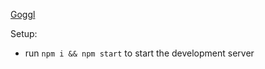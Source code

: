 

[Goggl](https://i.ibb.co/yQdYhtq/image.png)


Setup:
- run ```npm i && npm start``` to start the development server
